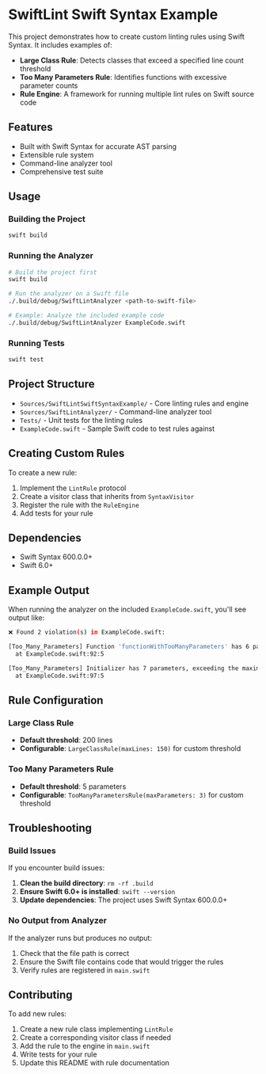 # SwiftLint Swift Syntax Example

This project demonstrates how to create custom linting rules using Swift Syntax. It includes examples of:

- **Large Class Rule**: Detects classes that exceed a specified line count threshold
- **Too Many Parameters Rule**: Identifies functions with excessive parameter counts
- **Rule Engine**: A framework for running multiple lint rules on Swift source code

## Features

- Built with Swift Syntax for accurate AST parsing
- Extensible rule system
- Command-line analyzer tool
- Comprehensive test suite

## Usage

### Building the Project

```bash
swift build
```

### Running the Analyzer

```bash
# Build the project first
swift build

# Run the analyzer on a Swift file
./.build/debug/SwiftLintAnalyzer <path-to-swift-file>

# Example: Analyze the included example code
./.build/debug/SwiftLintAnalyzer ExampleCode.swift
```

### Running Tests

```bash
swift test
```

## Project Structure

- `Sources/SwiftLintSwiftSyntaxExample/` - Core linting rules and engine
- `Sources/SwiftLintAnalyzer/` - Command-line analyzer tool
- `Tests/` - Unit tests for the linting rules
- `ExampleCode.swift` - Sample Swift code to test rules against

## Creating Custom Rules

To create a new rule:

1. Implement the `LintRule` protocol
2. Create a visitor class that inherits from `SyntaxVisitor`
3. Register the rule with the `RuleEngine`
4. Add tests for your rule

## Dependencies

- Swift Syntax 600.0.0+
- Swift 6.0+

## Example Output

When running the analyzer on the included `ExampleCode.swift`, you'll see output like:

```bash
❌ Found 2 violation(s) in ExampleCode.swift:

[Too_Many_Parameters] Function 'functionWithTooManyParameters' has 6 parameters, exceeding the maximum of 5
  at ExampleCode.swift:92:5

[Too_Many_Parameters] Initializer has 7 parameters, exceeding the maximum of 5
  at ExampleCode.swift:97:5
```

## Rule Configuration

### Large Class Rule

- **Default threshold**: 200 lines
- **Configurable**: `LargeClassRule(maxLines: 150)` for custom threshold

### Too Many Parameters Rule

- **Default threshold**: 5 parameters
- **Configurable**: `TooManyParametersRule(maxParameters: 3)` for custom threshold

## Troubleshooting

### Build Issues

If you encounter build issues:

1. **Clean the build directory**: `rm -rf .build`
2. **Ensure Swift 6.0+ is installed**: `swift --version`
3. **Update dependencies**: The project uses Swift Syntax 600.0.0+

### No Output from Analyzer

If the analyzer runs but produces no output:

1. Check that the file path is correct
2. Ensure the Swift file contains code that would trigger the rules
3. Verify rules are registered in `main.swift`

## Contributing

To add new rules:

1. Create a new rule class implementing `LintRule`
2. Create a corresponding visitor class if needed
3. Add the rule to the engine in `main.swift`
4. Write tests for your rule
5. Update this README with rule documentation
